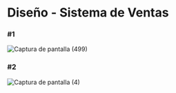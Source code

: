 # Diseño - Sistema de Ventas 

### #1
![Captura de pantalla (499)](https://user-images.githubusercontent.com/75953873/147529891-f7a97d41-8998-406f-8099-352be284dc0a.png)


### #2
![Captura de pantalla (4)](https://user-images.githubusercontent.com/75953873/161400123-2dc184ce-7256-4520-9790-a5ca40652f07.png)
